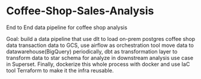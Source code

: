 # Coffee-Shop-Sales-Analysis
End to End data pipeline for coffee shop analysis

Goal: build a data pipeline that use dlt to load on-prem postgres coffee shop data transaction data to GCS, use airflow as orchestration tool move data to datawarehouse(BigQuery) periodically, dbt as transformation layer to transform data to star schema for analyze in downstream analysis use case in Superset. Finally, dockerize this whole process with docker and use IaC tool Terraform to make it the infra reusable.

 
